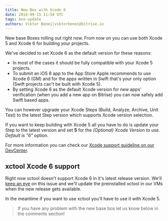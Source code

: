 ```yaml
---
title: New Box with Xcode 6
date: 2014-09-15 11:54 UTC
tags: box-update
authors: Viktor Benei|viktorbenei@bitrise.io
---
```


New base Boxes rolling out right now.
From now on you can use both Xcode 5 and Xcode 6 for building your projects.

We've decided to set Xcode 6 as the default version for these reasons:

* In most of the cases it should be fully compatible with your Xcode 5 projects.
* To submit an iOS 8 app to the App Store Apple recommends to use Xcode 6 (GM) and for the apps written in Swift that's your only option (Swift projects can't be built with Xcode 5).
* By setting Xcode 6 as the default Xcode version for new apps' verification (when you add a new app on Bitrise) you can now safely add Swift based apps.

You can however upgrade your Xcode Steps (Build, Analyze, Archive, Unit Test) to the latest Step version which supports Xcode version selection.

If you want to keep building with Xcode 5 all you have to do is update your Step to the latest version and set **5** for the *(Optional) Xcode Version to use. Default is "6"* option.

For more information you can check our [Xcode support guideline on our DevCenter](http://devcenter.bitrise.io/docs/xcode-version-support.html).


## xctool Xcode 6 support

Right now xctool doesn't support Xcode 6 in it's latest release version.
We'll [keep an eye](https://github.com/facebook/xctool/issues/380) on this issue
and we'll update the preinstalled xctool in our VMs when the new release gets available.

In the meantime if you want to use xctool you'll have to use it with Xcode 5.

> If you have any problem with the new base box let us know below in the comments section!
